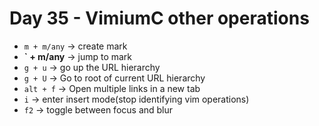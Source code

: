 <!--
 * @Author: Ada J
 * @Date: 2022-07-13 10:25:39
 * @LastEditTime: 2022-07-13 11:29:33
 * @Description: 
-->
# Day 35 - VimiumC other operations

* `m + m/any` -> create mark
* **` + m/any** -> jump to mark
* `g + u` -> go up the URL hierarchy
* `g + U` -> Go to root of current URL hierarchy
* `alt + f` -> Open multiple links in a new tab
* `i` -> enter insert mode(stop identifying vim operations)
* `f2` -> toggle between focus and blur
